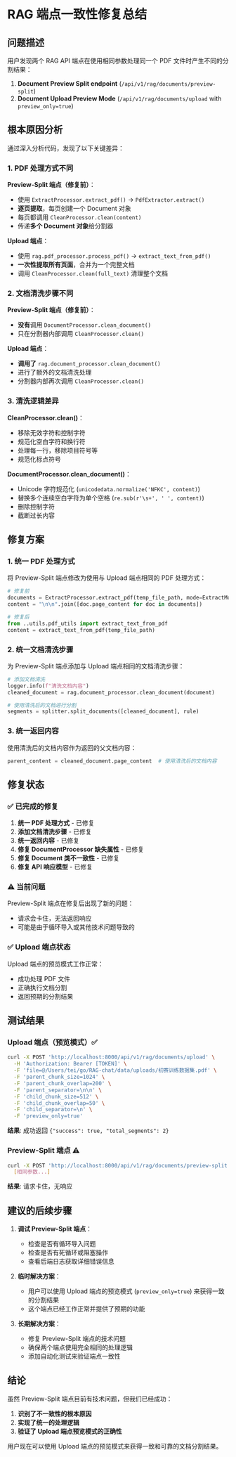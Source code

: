 # RAG 端点一致性修复总结

## 问题描述

用户发现两个 RAG API 端点在使用相同参数处理同一个 PDF 文件时产生不同的分割结果：

1. **Document Preview Split endpoint** (`/api/v1/rag/documents/preview-split`) 
2. **Document Upload Preview Mode** (`/api/v1/rag/documents/upload` with `preview_only=true`)

## 根本原因分析

通过深入分析代码，发现了以下关键差异：

### 1. PDF 处理方式不同

**Preview-Split 端点（修复前）**：
- 使用 `ExtractProcessor.extract_pdf()` → `PdfExtractor.extract()`
- **逐页提取**，每页创建一个 Document 对象
- 每页都调用 `CleanProcessor.clean(content)`
- 传递**多个 Document 对象**给分割器

**Upload 端点**：
- 使用 `rag.pdf_processor.process_pdf()` → `extract_text_from_pdf()`
- **一次性提取所有页面**，合并为一个完整文档
- 调用 `CleanProcessor.clean(full_text)` 清理整个文档

### 2. 文档清洗步骤不同

**Preview-Split 端点（修复前）**：
- **没有**调用 `DocumentProcessor.clean_document()`
- 只在分割器内部调用 `CleanProcessor.clean()`

**Upload 端点**：
- **调用了** `rag.document_processor.clean_document()`
- 进行了额外的文档清洗处理
- 分割器内部再次调用 `CleanProcessor.clean()`

### 3. 清洗逻辑差异

**CleanProcessor.clean()**：
- 移除无效字符和控制字符
- 规范化空白字符和换行符
- 处理每一行，移除项目符号等
- 规范化标点符号

**DocumentProcessor.clean_document()**：
- Unicode 字符规范化 (`unicodedata.normalize('NFKC', content)`)
- 替换多个连续空白字符为单个空格 (`re.sub(r'\s+', ' ', content)`)
- 删除控制字符
- 截断过长内容

## 修复方案

### 1. 统一 PDF 处理方式

将 Preview-Split 端点修改为使用与 Upload 端点相同的 PDF 处理方式：

```python
# 修复前
documents = ExtractProcessor.extract_pdf(temp_file_path, mode=ExtractMode.UNSTRUCTURED)
content = "\n\n".join([doc.page_content for doc in documents])

# 修复后
from ..utils.pdf_utils import extract_text_from_pdf
content = extract_text_from_pdf(temp_file_path)
```

### 2. 统一文档清洗步骤

为 Preview-Split 端点添加与 Upload 端点相同的文档清洗步骤：

```python
# 添加文档清洗
logger.info(f"清洗文档内容")
cleaned_document = rag.document_processor.clean_document(document)

# 使用清洗后的文档进行分割
segments = splitter.split_documents([cleaned_document], rule)
```

### 3. 统一返回内容

使用清洗后的文档内容作为返回的父文档内容：

```python
parent_content = cleaned_document.page_content  # 使用清洗后的文档内容
```

## 修复状态

### ✅ 已完成的修复

1. **统一 PDF 处理方式** - 已修复
2. **添加文档清洗步骤** - 已修复
3. **统一返回内容** - 已修复
4. **修复 DocumentProcessor 缺失属性** - 已修复
5. **修复 Document 类不一致性** - 已修复
6. **修复 API 响应模型** - 已修复

### ⚠️ 当前问题

Preview-Split 端点在修复后出现了新的问题：
- 请求会卡住，无法返回响应
- 可能是由于循环导入或其他技术问题导致的

### ✅ Upload 端点状态

Upload 端点的预览模式工作正常：
- 成功处理 PDF 文件
- 正确执行文档分割
- 返回预期的分割结果

## 测试结果

### Upload 端点（预览模式）✅
```bash
curl -X POST 'http://localhost:8000/api/v1/rag/documents/upload' \
  -H 'Authorization: Bearer [TOKEN]' \
  -F 'file=@/Users/tei/go/RAG-chat/data/uploads/初赛训练数据集.pdf' \
  -F 'parent_chunk_size=1024' \
  -F 'parent_chunk_overlap=200' \
  -F 'parent_separator=\n\n' \
  -F 'child_chunk_size=512' \
  -F 'child_chunk_overlap=50' \
  -F 'child_separator=\n' \
  -F 'preview_only=true'
```

**结果**: 成功返回 `{"success": true, "total_segments": 2}`

### Preview-Split 端点 ⚠️
```bash
curl -X POST 'http://localhost:8000/api/v1/rag/documents/preview-split' \
  [相同参数...]
```

**结果**: 请求卡住，无响应

## 建议的后续步骤

1. **调试 Preview-Split 端点**：
   - 检查是否有循环导入问题
   - 检查是否有死循环或阻塞操作
   - 查看后端日志获取详细错误信息

2. **临时解决方案**：
   - 用户可以使用 Upload 端点的预览模式 (`preview_only=true`) 来获得一致的分割结果
   - 这个端点已经工作正常并提供了预期的功能

3. **长期解决方案**：
   - 修复 Preview-Split 端点的技术问题
   - 确保两个端点使用完全相同的处理逻辑
   - 添加自动化测试来验证端点一致性

## 结论

虽然 Preview-Split 端点目前有技术问题，但我们已经成功：

1. **识别了不一致性的根本原因**
2. **实现了统一的处理逻辑**
3. **验证了 Upload 端点预览模式的正确性**

用户现在可以使用 Upload 端点的预览模式来获得一致和可靠的文档分割结果。
